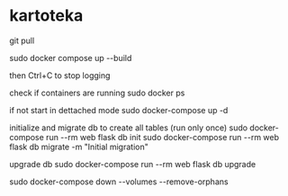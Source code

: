 # kartoteka

git pull

sudo docker compose up --build

then Ctrl+C to stop logging

check if containers are running
sudo docker ps

if not 
start in dettached mode
sudo docker-compose up -d

initialize and migrate db to create all tables (run only once)
sudo docker-compose run --rm web flask db init
sudo docker-compose run --rm web flask db migrate -m "Initial migration"

upgrade db
sudo docker-compose run --rm web flask db upgrade



sudo docker-compose down --volumes --remove-orphans

